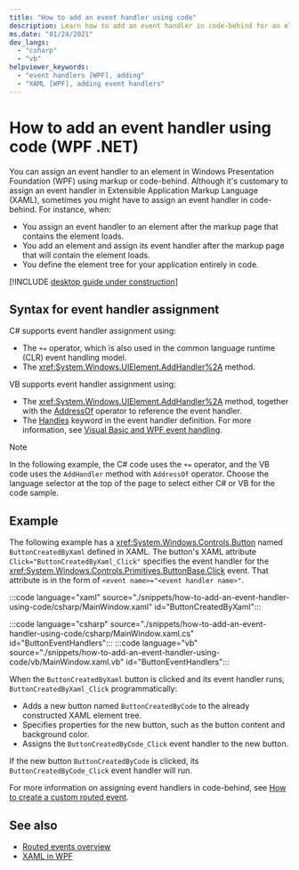 ```yaml
---
title: "How to add an event handler using code"
description: Learn how to add an event handler in code-behind for an element in Windows Presentation Foundation (WPF).
ms.date: "01/24/2021"
dev_langs:
  - "csharp"
  - "vb"
helpviewer_keywords:
  - "event handlers [WPF], adding"
  - "XAML [WPF], adding event handlers"
---
```

<!-- The acrolinx score was 97 on 01/24/2021-->

# How to add an event handler using code (WPF .NET)

You can assign an event handler to an element in Windows Presentation Foundation (WPF) using markup or code-behind. Although it's customary to assign an event handler in Extensible Application Markup Language (XAML), sometimes you might have to assign an event handler in code-behind. For instance, when:

- You assign an event handler to an element after the markup page that contains the element loads.
- You add an element and assign its event handler after the markup page that will contain the element loads.
- You define the element tree for your application entirely in code.

[!INCLUDE [desktop guide under construction](../../includes/desktop-guide-preview-note.md)]

## Syntax for event handler assignment

C# supports event handler assignment using:

- The `+=` operator, which is also used in the common language runtime (CLR) event handling model.
- The <xref:System.Windows.UIElement.AddHandler%2A> method.

VB supports event handler assignment using:

- The <xref:System.Windows.UIElement.AddHandler%2A> method, together with the [AddressOf](/dotnet/visual-basic/language-reference/operators/addressof-operator) operator to reference the event handler.
- The [Handles](/dotnet/visual-basic/language-reference/statements/handles-clause) keyword in the event handler definition. For more information, see [Visual Basic and WPF event handling](/dotnet/desktop/wpf/advanced/visual-basic-and-wpf-event-handling?view=netframeworkdesktop-4.8&preserve-view=true).

> [!NOTE]
> In the following example, the C# code uses the `+=` operator, and the VB code uses the `AddHandler` method with `AddressOf` operator. Choose the language selector at the top of the page to select either C# or VB for the code sample.

## Example

The following example has a <xref:System.Windows.Controls.Button> named `ButtonCreatedByXaml` defined in XAML. The button's XAML attribute `Click="ButtonCreatedByXaml_Click"` specifies the event handler for the <xref:System.Windows.Controls.Primitives.ButtonBase.Click> event. That attribute is in the form of `<event name>="<event handler name>"`.

:::code language="xaml" source="./snippets/how-to-add-an-event-handler-using-code/csharp/MainWindow.xaml" id="ButtonCreatedByXaml":::

:::code language="csharp" source="./snippets/how-to-add-an-event-handler-using-code/csharp/MainWindow.xaml.cs" id="ButtonEventHandlers":::
:::code language="vb" source="./snippets/how-to-add-an-event-handler-using-code/vb/MainWindow.xaml.vb" id="ButtonEventHandlers":::

When the `ButtonCreatedByXaml` button is clicked and its event handler runs, `ButtonCreatedByXaml_Click` programmatically:

- Adds a new button named `ButtonCreatedByCode` to the already constructed XAML element tree.
- Specifies properties for the new button, such as the button content and background color.
- Assigns the `ButtonCreatedByCode_Click` event handler to the new button.

If the new button `ButtonCreatedByCode` is clicked, its `ButtonCreatedByCode_Click` event handler will run.

For more information on assigning event handlers in code-behind, see [How to create a custom routed event](/dotnet/desktop/wpf/advanced/how-to-create-a-custom-routed-event?view=netframeworkdesktop-4.8&preserve-view=true).

## See also

- [Routed events overview](/dotnet/desktop/wpf/advanced/routed-events-overview?view=netframeworkdesktop-4.8&preserve-view=true)
- [XAML in WPF](/dotnet/desktop/wpf/advanced/xaml-in-wpf?view=netframeworkdesktop-4.8&preserve-view=true)
